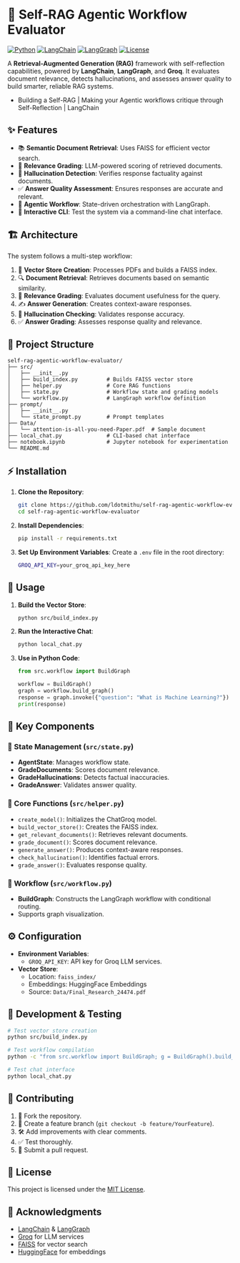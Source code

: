 # 🤖 Self-RAG Agentic Workflow Evaluator

[![Python](https://img.shields.io/badge/Python-3.9%2B-blue.svg)](https://www.python.org/)
[![LangChain](https://img.shields.io/badge/LangChain-Framework-green.svg)](https://www.langchain.com/)
[![LangGraph](https://img.shields.io/badge/LangGraph-Workflow-orange.svg)](https://www.langchain.com/langgraph)
[![License](https://img.shields.io/badge/License-MIT-purple.svg)](LICENSE)

A **Retrieval-Augmented Generation (RAG)** framework with self-reflection capabilities, powered by **LangChain**, **LangGraph**, and **Groq**. It evaluates document relevance, detects hallucinations, and assesses answer quality to build smarter, reliable RAG systems.

* Building a Self-RAG | Making your Agentic workflows critique through Self-Reflection | LangChain

## ✨ Features

- 📚 **Semantic Document Retrieval**: Uses FAISS for efficient vector search.
- 🎯 **Relevance Grading**: LLM-powered scoring of retrieved documents.
- 🚨 **Hallucination Detection**: Verifies response factuality against documents.
- ✅ **Answer Quality Assessment**: Ensures responses are accurate and relevant.
- 🔄 **Agentic Workflow**: State-driven orchestration with LangGraph.
- 💬 **Interactive CLI**: Test the system via a command-line chat interface.

## 🏗️ Architecture

The system follows a multi-step workflow:

1. 📂 **Vector Store Creation**: Processes PDFs and builds a FAISS index.
2. 🔍 **Document Retrieval**: Retrieves documents based on semantic similarity.
3. 🎯 **Relevance Grading**: Evaluates document usefulness for the query.
4. ✍️ **Answer Generation**: Creates context-aware responses.
5. 🚨 **Hallucination Checking**: Validates response accuracy.
6. ✅ **Answer Grading**: Assesses response quality and relevance.

## 📂 Project Structure

```
self-rag-agentic-workflow-evaluator/
├── src/
│   ├── __init__.py
│   ├── build_index.py         # Builds FAISS vector store
│   ├── helper.py              # Core RAG functions
│   ├── state.py               # Workflow state and grading models
│   └── workflow.py            # LangGraph workflow definition
├── prompt/
│   ├── __init__.py
│   └── state_prompt.py        # Prompt templates
├── Data/
│   └── attention-is-all-you-need-Paper.pdf  # Sample document
├── local_chat.py              # CLI-based chat interface
├── notebook.ipynb             # Jupyter notebook for experimentation
└── README.md
```

## ⚡ Installation

1. **Clone the Repository**:
   ```bash
   git clone https://github.com/ldotmithu/self-rag-agentic-workflow-evaluator.git
   cd self-rag-agentic-workflow-evaluator
   ```

2. **Install Dependencies**:
   ```bash
   pip install -r requirements.txt
   ```

3. **Set Up Environment Variables**:
   Create a `.env` file in the root directory:
   ```bash
   GROQ_API_KEY=your_groq_api_key_here
   ```

## 🚀 Usage

1. **Build the Vector Store**:
   ```bash
   python src/build_index.py
   ```

2. **Run the Interactive Chat**:
   ```bash
   python local_chat.py
   ```

3. **Use in Python Code**:
   ```python
   from src.workflow import BuildGraph

   workflow = BuildGraph()
   graph = workflow.build_graph()
   response = graph.invoke({"question": "What is Machine Learning?"})
   print(response)
   ```

## 🧩 Key Components

### 📌 State Management (`src/state.py`)
- **AgentState**: Manages workflow state.
- **GradeDocuments**: Scores document relevance.
- **GradeHallucinations**: Detects factual inaccuracies.
- **GradeAnswer**: Validates answer quality.

### 📌 Core Functions (`src/helper.py`)
- `create_model()`: Initializes the ChatGroq model.
- `build_vector_store()`: Creates the FAISS index.
- `get_relevant_documents()`: Retrieves relevant documents.
- `grade_document()`: Scores document relevance.
- `generate_answer()`: Produces context-aware responses.
- `check_hallucination()`: Identifies factual errors.
- `grade_answer()`: Evaluates response quality.

### 📌 Workflow (`src/workflow.py`)
- **BuildGraph**: Constructs the LangGraph workflow with conditional routing.
- Supports graph visualization.

## ⚙️ Configuration

- **Environment Variables**:
  - `GROQ_API_KEY`: API key for Groq LLM services.
- **Vector Store**:
  - Location: `faiss_index/`
  - Embeddings: HuggingFace Embeddings
  - Source: `Data/Final_Research_24474.pdf`

## 🧪 Development & Testing

```bash
# Test vector store creation
python src/build_index.py

# Test workflow compilation
python -c "from src.workflow import BuildGraph; g = BuildGraph().build_graph(); print('✅ Graph compiled')"

# Test chat interface
python local_chat.py
```

## 🤝 Contributing

1. 🍴 Fork the repository.
2. 🌱 Create a feature branch (`git checkout -b feature/YourFeature`).
3. 🛠️ Add improvements with clear comments.
4. ✅ Test thoroughly.
5. 🔄 Submit a pull request.

## 📜 License

This project is licensed under the [MIT License](LICENSE).

## 🙏 Acknowledgments

- [LangChain](https://www.langchain.com/) & [LangGraph](https://www.langchain.com/langgraph)
- [Groq](https://groq.com/) for LLM services
- [FAISS](https://github.com/facebookresearch/faiss) for vector search
- [HuggingFace](https://huggingface.co/) for embeddings